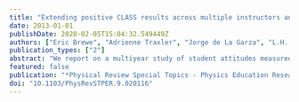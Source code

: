 ```yaml
---
title: "Extending positive CLASS results across multiple instructors and multiple classes of Modeling Instruction"
date: 2013-01-01
publishDate: 2020-02-05T15:04:32.549449Z
authors: ["Eric Brewe", "Adrienne Traxler", "Jorge de La Garza", "L.H. Laird H Kramer"]
publication_types: ["2"]
abstract: "We report on a multiyear study of student attitudes measured with the Colorado Learning Attitudes about Science Survey in calculus-based introductory physics taught with the Modeling Instruction curriculum. We find that five of six instructors and eight of nine sections using Modeling Instruction showed significantly improved attitudes from pre- to postcourse. Cohen's d effect sizes range from 0.08 to 0.95 for individual instructors. The average effect was d=0.45, with a 95% confidence interval of (0.26-0.64). These results build on previously published results showing positive shifts in attitudes from Modeling Instruction classes. We interpret these data in light of other published positive attitudinal shifts and explore mechanistic explanations for similarities and differences with other published positive shifts."
featured: false
publication: "*Physical Review Special Topics - Physics Education Research*"
doi: "10.1103/PhysRevSTPER.9.020116"
---
```


